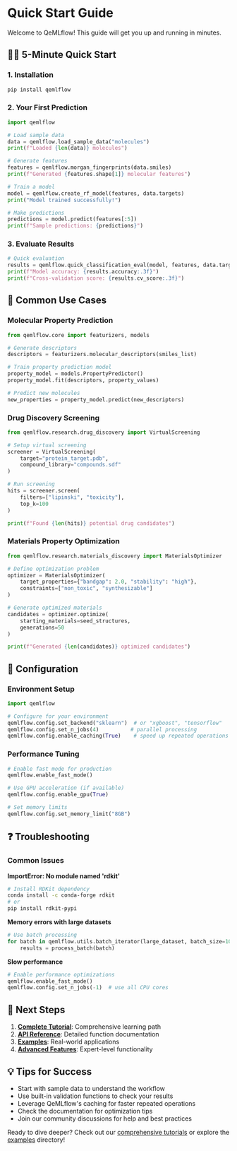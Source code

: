 # Quick Start Guide

Welcome to QeMLflow! This guide will get you up and running in minutes.

## 🏃‍♂️ 5-Minute Quick Start

### 1. Installation
```bash
pip install qemlflow
```

### 2. Your First Prediction
```python
import qemlflow

# Load sample data
data = qemlflow.load_sample_data("molecules")
print(f"Loaded {len(data)} molecules")

# Generate features
features = qemlflow.morgan_fingerprints(data.smiles)
print(f"Generated {features.shape[1]} molecular features")

# Train a model
model = qemlflow.create_rf_model(features, data.targets)
print("Model trained successfully!")

# Make predictions
predictions = model.predict(features[:5])
print(f"Sample predictions: {predictions}")
```

### 3. Evaluate Results
```python
# Quick evaluation
results = qemlflow.quick_classification_eval(model, features, data.targets)
print(f"Model accuracy: {results.accuracy:.3f}")
print(f"Cross-validation score: {results.cv_score:.3f}")
```

## 🎯 Common Use Cases

### Molecular Property Prediction
```python
from qemlflow.core import featurizers, models

# Generate descriptors
descriptors = featurizers.molecular_descriptors(smiles_list)

# Train property prediction model
property_model = models.PropertyPredictor()
property_model.fit(descriptors, property_values)

# Predict new molecules
new_properties = property_model.predict(new_descriptors)
```

### Drug Discovery Screening
```python
from qemlflow.research.drug_discovery import VirtualScreening

# Setup virtual screening
screener = VirtualScreening(
    target="protein_target.pdb",
    compound_library="compounds.sdf"
)

# Run screening
hits = screener.screen(
    filters=["lipinski", "toxicity"],
    top_k=100
)

print(f"Found {len(hits)} potential drug candidates")
```

### Materials Property Optimization
```python
from qemlflow.research.materials_discovery import MaterialsOptimizer

# Define optimization problem
optimizer = MaterialsOptimizer(
    target_properties={"bandgap": 2.0, "stability": "high"},
    constraints=["non_toxic", "synthesizable"]
)

# Generate optimized materials
candidates = optimizer.optimize(
    starting_materials=seed_structures,
    generations=50
)

print(f"Generated {len(candidates)} optimized candidates")
```

## 🔧 Configuration

### Environment Setup
```python
import qemlflow

# Configure for your environment
qemlflow.config.set_backend("sklearn")  # or "xgboost", "tensorflow"
qemlflow.config.set_n_jobs(4)          # parallel processing
qemlflow.config.enable_caching(True)    # speed up repeated operations
```

### Performance Tuning
```python
# Enable fast mode for production
qemlflow.enable_fast_mode()

# Use GPU acceleration (if available)
qemlflow.config.enable_gpu(True)

# Set memory limits
qemlflow.config.set_memory_limit("8GB")
```

## ❓ Troubleshooting

### Common Issues

**ImportError: No module named 'rdkit'**
```bash
# Install RDKit dependency
conda install -c conda-forge rdkit
# or
pip install rdkit-pypi
```

**Memory errors with large datasets**
```python
# Use batch processing
for batch in qemlflow.utils.batch_iterator(large_dataset, batch_size=1000):
    results = process_batch(batch)
```

**Slow performance**
```python
# Enable performance optimizations
qemlflow.enable_fast_mode()
qemlflow.config.set_n_jobs(-1)  # use all CPU cores
```

## 🚀 Next Steps

1. **[Complete Tutorial](../tutorials/)**: Comprehensive learning path
2. **[API Reference](../reference/)**: Detailed function documentation
3. **[Examples](../../examples/)**: Real-world applications
4. **[Advanced Features](../advanced/)**: Expert-level functionality

## 💡 Tips for Success

- Start with sample data to understand the workflow
- Use built-in validation functions to check your results
- Leverage QeMLflow's caching for faster repeated operations
- Check the documentation for optimization tips
- Join our community discussions for help and best practices

Ready to dive deeper? Check out our [comprehensive tutorials](../tutorials/) or explore the [examples](../../examples/) directory!
